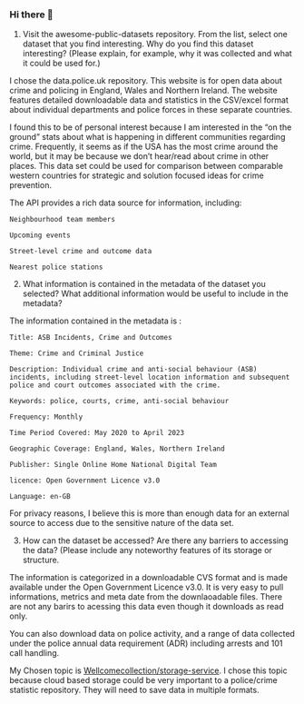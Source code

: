 ### Hi there 👋

<!--
**Shahadah123/Shahadah123** is a ✨ _special_ ✨ repository because its `README.md` (this file) appears on your GitHub profile.

Here are some ideas to get you started:

- 🔭 I’m currently working on Obtaining my MLIS and being the best Training and Development Officer!
- 🌱 I’m currently learning Data Stewardship
- 👯 I’m looking to collaborate on ideas about how to best maintain the integrity of files and documents
- 🤔 I’m looking for help with EVERYTHING
- 💬 Ask me about myself. I'll tell you wahtever you want to know
- 📫 How to reach me: email- sa3774@drexel.edu
- ⚡ Fun fact: I love camping!
-->
 
1. Visit the awesome-public-datasets repository. From the list, select one dataset that you find 
interesting. Why do you find this dataset interesting? (Please explain, for example, why it was 
collected and what it could be used for.) 

I chose the data.police.uk repository. This website is for open data about crime and policing in England, Wales and Northern Ireland. The website features detailed downloadable data and statistics in the CSV/excel format about individual departments and police forces in these separate countries.  

I found this to be of personal interest because I am interested in the “on the ground” stats about what is happening in different communities regarding crime. Frequently, it seems as if the USA has the most crime around the world, but it may be because we don’t hear/read about crime in other places. This data set could be used for comparison between comparable western countries for strategic and solution focused ideas for crime prevention. 

The API provides a rich data source for information, including: 

    Neighbourhood team members 

    Upcoming events 

    Street-level crime and outcome data 

    Nearest police stations 

 
2. What information is contained in the metadata of the dataset you selected? What additional 
information would be useful to include in the metadata? 

The information contained in the metadata is : 

    Title: ASB Incidents, Crime and Outcomes 

    Theme: Crime and Criminal Justice 

    Description: Individual crime and anti-social behaviour (ASB) incidents, including street-level location information and subsequent police and court outcomes associated with the crime. 

    Keywords: police, courts, crime, anti-social behaviour 

    Frequency: Monthly 

    Time Period Covered: May 2020 to April 2023 

    Geographic Coverage: England, Wales, Northern Ireland 

    Publisher: Single Online Home National Digital Team 

    licence: Open Government Licence v3.0 

    Language: en-GB 

For privacy reasons, I believe this is more than enough data for an external source to access due to the sensitive nature of the data set.  

 
3. How can the dataset be accessed? Are there any barriers to accessing the data? (Please 
include any noteworthy features of its storage or structure.  

The information is categorized in a downloadable CVS format and is made available under the Open Government Licence v3.0. It is very easy to pull informations, metrics and meta date from the downlaoadable files.  There are not any barirs to acessing this data even though it downloads as read only. 

You can also download data on police activity, and a range of data collected under the police annual data requirement (ADR) including arrests and 101 call handling. 

 
My Chosen topic is  [Wellcomecollection/storage-service](https://github.com/wellcomecollection/storage-service.git). I chose this topic because cloud based storage could be very important to a police/crime statistic repository. They will need to save data in multiple formats.
